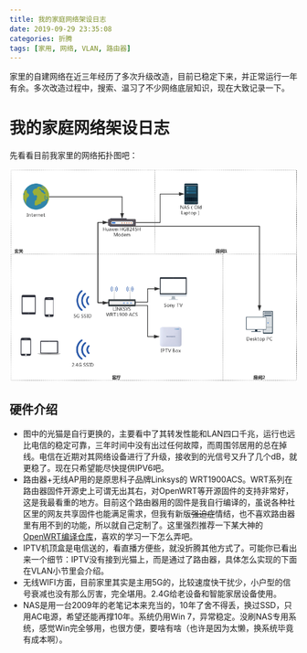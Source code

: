 ```yaml
---
title: 我的家庭网络架设日志
date: 2019-09-29 23:35:08
categories: 折腾
tags: [家用, 网络, VLAN, 路由器]
---
```


家里的自建网络在近三年经历了多次升级改造，目前已稳定下来，并正常运行一年有余。多次改造过程中，搜索、温习了不少网络底层知识，现在大致记录一下。

# 我的家庭网络架设日志

先看看目前我家里的网络拓扑图吧：

![我的家庭网络拓扑图](/gallery/我的家庭网络拓扑图.png)
## 硬件介绍
* 图中的光猫是自行更换的，主要看中了其转发性能和LAN四口千兆，运行也远比电信的稳定可靠，三年时间中没有出过任何故障，而周围邻居用的总在掉线。电信在近期对其网络设备进行了升级，接收到的光信号又升了几个dB，就更稳了。现在只希望能尽快提供IPV6吧。
* 路由器+无线AP用的是原思科子品牌Linksys的 WRT1900ACS。WRT系列在路由器固件开源史上可谓无出其右，对OpenWRT等开源固件的支持非常好，这是我最看重的地方。目前这个路由器用的固件是我自行编译的，虽说各种社区里的网友共享固件也能满足需求，但我有新版~~强迫症~~情结，也不喜欢路由器里有用不到的功能，所以就自己定制了。这里强烈推荐一下某大神的[OpenWRT编译仓库](https://github.com/coolsnowwolf/lede)，喜欢的学习一下怎么弄吧。
* IPTV机顶盒是电信送的，看直播方便些，就没折腾其他方式了。可能你已看出来一个细节：IPTV没有接到光猫上，而是通过了路由器，具体怎么实现的下面在VLAN小节里会介绍。
* 无线WIFI方面，目前家里其实是主用5G的，比较速度快干扰少，小户型的信号衰减也没有那么厉害，完全堪用。2.4G给老设备和智能家居设备使用。
* NAS是用一台2009年的老笔记本来充当的，10年了舍不得丢，换过SSD，只用AC电源，希望还能再撑10年。系统仍用Win 7，异常稳定。没刷NAS专用系统，感觉Win完全够用，也很方便，要啥有啥（也许是因为太懒，换系统毕竟有成本啊）。

